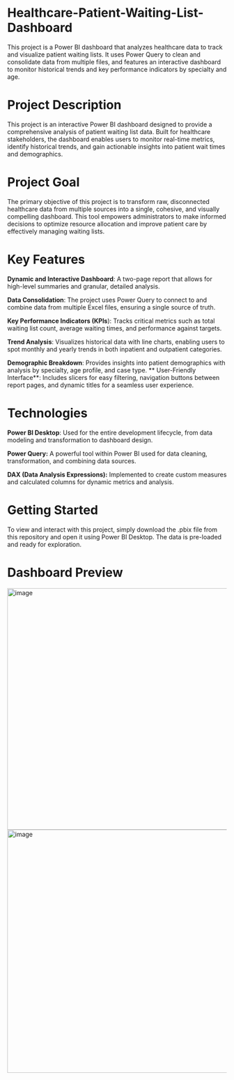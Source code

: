# Healthcare-Patient-Waiting-List-Dashboard
This project is a Power BI dashboard that analyzes healthcare data to track and visualize patient waiting lists. It uses Power Query to clean and consolidate data from multiple files, and features an interactive dashboard to monitor historical trends and key performance indicators by specialty and age.


# Project Description
This project is an interactive Power BI dashboard designed to provide a comprehensive analysis of patient waiting list data. Built for healthcare stakeholders, the dashboard enables users to monitor real-time metrics, identify historical trends, and gain actionable insights into patient wait times and demographics.

# Project Goal
The primary objective of this project is to transform raw, disconnected healthcare data from multiple sources into a single, cohesive, and visually compelling dashboard. This tool empowers administrators to make informed decisions to optimize resource allocation and improve patient care by effectively managing waiting lists.

# Key Features
**Dynamic and Interactive Dashboard**: A two-page report that allows for high-level summaries and granular, detailed analysis.

**Data Consolidation**: The project uses Power Query to connect to and combine data from multiple Excel files, ensuring a single source of truth.

**Key Performance Indicators (KPIs**): Tracks critical metrics such as total waiting list count, average waiting times, and performance against targets.

**Trend Analysis**: Visualizes historical data with line charts, enabling users to spot monthly and yearly trends in both inpatient and outpatient categories.

**Demographic Breakdown**: Provides insights into patient demographics with analysis by specialty, age profile, and case type.
**
User-Friendly Interface**: Includes slicers for easy filtering, navigation buttons between report pages, and dynamic titles for a seamless user experience.

# Technologies
**Power BI Desktop**: Used for the entire development lifecycle, from data modeling and transformation to dashboard design.

**Power Query:** A powerful tool within Power BI used for data cleaning, transformation, and combining data sources.

**DAX (Data Analysis Expressions):** Implemented to create custom measures and calculated columns for dynamic metrics and analysis.

# Getting Started
To view and interact with this project, simply download the .pbix file from this repository and open it using Power BI Desktop. The data is pre-loaded and ready for exploration.

# Dashboard Preview
<img width="985" height="553" alt="image" src="https://github.com/user-attachments/assets/77b5c432-b76c-4d82-b114-3e444f9b4191" />

<img width="998" height="557" alt="image" src="https://github.com/user-attachments/assets/74eb6aec-3ba0-43e6-ad5a-2e8eb4dd53bf" />


